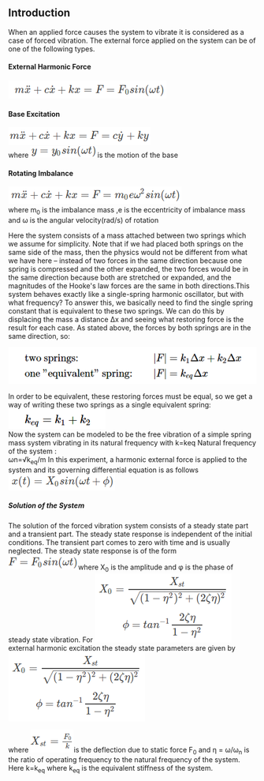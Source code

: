 ## Introduction <br>
When an applied force causes the system to vibrate it is considered as a case of forced vibration. The external force applied on the system can be of one of the following types.<br>
#### External Harmonic Force<br>
<img src="images/eqn1.png"/><br>
#### Base Excitation<br>
<img src="images/eqn2.png"/><br>
 where <img src="images/eqn3.png"/>is the motion of the base<br>
#### Rotating Imbalance<br>
 <img src="images/eqn4.png"/><br> where m<sub>0</sub> is the imbalance mass ,e is the eccentricity of imbalance mass and ω is the angular velocity(rad/s) of rotation<br>


Here the system consists of a mass attached between two springs which we assume for simplicity. Note that if we had placed both springs on the same side of the mass, then the physics would not be different from what we have here – instead of two forces in the same direction because one spring is compressed and the other expanded, the two forces would be in the same direction because both are stretched or expanded, and the magnitudes of the Hooke's law forces are the same in both directions.This system behaves exactly like a single-spring harmonic oscillator, but with what frequency? To answer this, we basically need to find the single spring constant that is equivalent to these two springs. We can do this by displacing the mass a distance  Δx  and seeing what restoring force is the result for each case. As stated above, the forces by both springs are in the same direction, so:<br>

<img src="images/eqn5.png"/><br>

In order to be equivalent, these restoring forces must be equal, so we get a way of writing these two springs as a single equivalent spring:<br>
<img src="images/eqn6.png"/><br>
Now the system can be modeled to be the free vibration of a simple spring mass system vibrating in its natural frequency with k=keq
Natural frequency of the system :<br>
			 ωn=√k<sub>eq</sub>/m
In this experiment, a harmonic external force is applied to the system and its governing differential equation is as follows<br>
    <img src="images/eqn7.png"/><br>

##### Solution of the System<br>
 
The solution of the forced vibration system consists of a steady state part and a transient part. The steady state response is independent of the initial conditions. The transient part comes to zero with time and is usually neglected. The steady state response is of the form <br>
<img src="images/eqn8.png"/>where X<sub>0</sub> is the amplitude and φ is the phase of steady state vibration. For  <img src="images/eqn9.png"/>external harmonic excitation the steady state parameters are given by<br>
    <img src="images/eqn10.png"/><br>

where  <img src="images/eqn11.png"/>is the deflection due to static force F<sub>0</sub> and η = ω/ω<sub>n</sub> is the ratio of operating frequency to the natural frequency of the system. Here  k=k<sub>eq</sub> where k<sub>eq</sub> is the equivalent stiffness of the system.